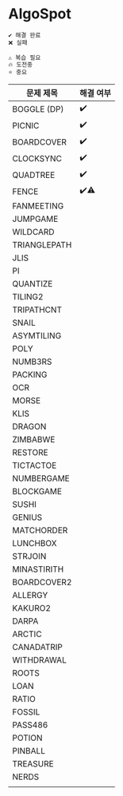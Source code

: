 # AlgoSpot

```sh
✔️ 해결 완료  
❌ 실패  
  
⚠️ 복습 필요  
🔥 도전중  
⭐️ 중요
```

| 문제 제목 | 해결 여부 |
| --- | --- |
| BOGGLE (DP) | ✔️ |
| PICNIC | ✔️ |
| BOARDCOVER | ✔️ |
| CLOCKSYNC | ✔️ |
| QUADTREE | ✔️ |
| FENCE | ✔️⚠️ |
| FANMEETING |  |
| JUMPGAME |  |
| WILDCARD |  |
| TRIANGLEPATH |  |
| JLIS |  |
| PI |  |
| QUANTIZE |  |
| TILING2 |  |
| TRIPATHCNT |  |
| SNAIL |  |
| ASYMTILING |  |
| POLY |  |
| NUMB3RS |  |
| PACKING |  |
| OCR |  |
| MORSE |  |
| KLIS |  |
| DRAGON |  |
| ZIMBABWE |  |
| RESTORE |  |
| TICTACTOE |  |
| NUMBERGAME |  |
| BLOCKGAME |  |
| SUSHI |  |
| GENIUS |  |
| MATCHORDER |  |
| LUNCHBOX |  |
| STRJOIN |  |
| MINASTIRITH |  |
| BOARDCOVER2 |  |
| ALLERGY |  |
| KAKURO2 |  |
| DARPA |  |
| ARCTIC |  |
| CANADATRIP |  |
| WITHDRAWAL |  |
| ROOTS |  |
| LOAN |  |
| RATIO |  |
| FOSSIL |  |
| PASS486 |  |
| POTION |  |
| PINBALL |  |
| TREASURE |  |
| NERDS |  |
|  |  |
